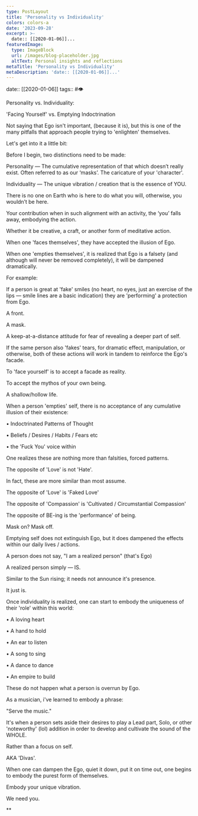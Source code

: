```yaml
---
type: PostLayout
title: 'Personality vs Individuality'
colors: colors-a
date: '2023-09-28'
excerpt: >-
  date:: [[2020-01-06]]...
featuredImage:
  type: ImageBlock
  url: /images/blog-placeholder.jpg
  altText: Personal insights and reflections
metaTitle: 'Personality vs Individuality'
metaDescription: 'date:: [[2020-01-06]]...'
---
```


date:: [[2020-01-06]]
tags:: #👁 

Personality vs. Individuality:

  

'Facing Yourself' vs. Emptying Indoctrination

  

Not saying that Ego isn't important, (because it is), but this is one of the many pitfalls that approach people trying to 'enlighten' themselves.

  

Let's get into it a little bit:

  

Before I begin, two distinctions need to be made:

  

Personality — The cumulative representation of that which doesn’t really exist. Often referred to as our ‘masks’. The caricature of your 'character'.

  

Individuality — The unique vibration / creation that is the essence of YOU.

  

There is no one on Earth who is here to do what you will, otherwise, you wouldn’t be here.

  

Your contribution when in such alignment with an activity, the ‘you’ falls away, embodying the action.

  

Whether it be creative, a craft, or another form of meditative action.

  

When one 'faces themselves', they have accepted the illusion of Ego.

  

When one 'empties themselves', it is realized that Ego is a falsety (and although will never be removed completely), it will be dampened dramatically.

  

For example:

  

If a person is great at 'fake' smiles (no heart, no eyes, just an exercise of the lips — smile lines are a basic indication) they are 'performing' a protection from Ego.

  

A front.

  

A mask.

  

A keep-at-a-distance attitude for fear of revealing a deeper part of self.

  

If the same person also 'fakes' tears, for dramatic effect, manipulation, or otherwise, both of these actions will work in tandem to reinforce the Ego's facade.

  

To 'face yourself' is to accept a facade as reality.

  

To accept the mythos of your own being.

  

A shallow/hollow life.

  

When a person 'empties' self, there is no acceptance of any cumulative illusion of their existence:

  

• Indoctrinated Patterns of Thought

• Beliefs / Desires / Habits / Fears etc

• the 'Fuck You' voice within

  

One realizes these are nothing more than falsities, forced patterns.

  

The opposite of 'Love' is not 'Hate'.

  

In fact, these are more similar than most assume.

  

The opposite of 'Love' is 'Faked Love'

  

The opposite of 'Compassion' is 'Cultivated / Circumstantial Compassion'

  

The opposite of BE-ing is the 'performance' of being.

  

Mask on? Mask off.

  

Emptying self does not extinguish Ego, but it does dampened the effects within our daily lives / actions.

  

A person does not say, "I am a realized person" (that's Ego)

  

A realized person simply — IS.

  

Similar to the Sun rising; it needs not announce it's presence.

  

It just is.

  

Once individuality is realized, one can start to embody the uniqueness of their 'role' within this world:

  

• A loving heart

• A hand to hold

• An ear to listen

• A song to sing

• A dance to dance

• An empire to build

  

These do not happen what a person is overrun by Ego.

  

As a musician, i've learned to embody a phrase:

  

"Serve the music."

  

It's when a person sets aside their desires to play a Lead part, Solo, or other 'noteworthy' (lol) addition in order to develop and cultivate the sound of the WHOLE. 

  

Rather than a focus on self.

  

AKA 'Divas'.

  

When one can dampen the Ego, quiet it down, put it on time out, one begins to embody the purest form of themselves.

  

Embody your unique vibration. 

  

We need you.

**